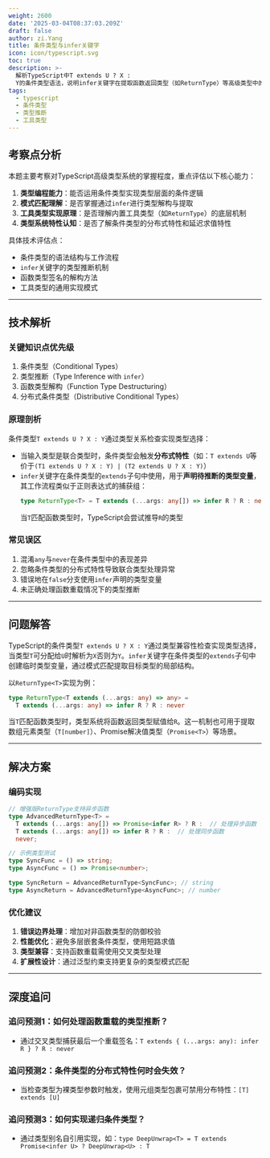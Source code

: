 ```yaml
---
weight: 2600
date: '2025-03-04T08:37:03.209Z'
draft: false
author: zi.Yang
title: 条件类型与infer关键字
icon: icon/typescript.svg
toc: true
description: >-
  解析TypeScript中T extends U ? X :
  Y的条件类型语法，说明infer关键字在提取函数返回类型（如ReturnType）等高级类型中的关键作用
tags:
  - typescript
  - 条件类型
  - 类型推断
  - 工具类型
---
```


## 考察点分析

本题主要考察对TypeScript高级类型系统的掌握程度，重点评估以下核心能力：
1. **类型编程能力**：能否运用条件类型实现类型层面的条件逻辑
2. **模式匹配理解**：是否掌握通过`infer`进行类型解构与提取
3. **工具类型实现原理**：是否理解内置工具类型（如`ReturnType`）的底层机制
4. **类型系统特性认知**：是否了解条件类型的分布式特性和延迟求值特性

具体技术评估点：
- 条件类型的语法结构与工作流程
- `infer`关键字的类型推断机制
- 函数类型签名的解构方法
- 工具类型的通用实现模式

---

## 技术解析

### 关键知识点优先级
1. 条件类型（Conditional Types）
2. 类型推断（Type Inference with `infer`）
3. 函数类型解构（Function Type Destructuring）
4. 分布式条件类型（Distributive Conditional Types）

### 原理剖析
条件类型`T extends U ? X : Y`通过类型关系检查实现类型选择：
- 当输入类型是联合类型时，条件类型会触发**分布式特性**（如：`T extends U`等价于`(T1 extends U ? X : Y) | (T2 extends U ? X : Y)`）
- `infer`关键字在条件类型的`extends`子句中使用，用于**声明待推断的类型变量**，其工作流程类似于正则表达式的捕获组：
  ```typescript
  type ReturnType<T> = T extends (...args: any[]) => infer R ? R : never
  ```
  当`T`匹配函数类型时，TypeScript会尝试推导`R`的类型

### 常见误区
1. 混淆`any`与`never`在条件类型中的表现差异
2. 忽略条件类型的分布式特性导致联合类型处理异常
3. 错误地在`false`分支使用`infer`声明的类型变量
4. 未正确处理函数重载情况下的类型推断

---

## 问题解答

TypeScript的条件类型`T extends U ? X : Y`通过类型兼容性检查实现类型选择，当类型`T`可分配给`U`时解析为`X`否则为`Y`。`infer`关键字在条件类型的`extends`子句中创建临时类型变量，通过模式匹配提取目标类型的局部结构。

以`ReturnType<T>`实现为例：
```typescript
type ReturnType<T extends (...args: any) => any> = 
  T extends (...args: any) => infer R ? R : never
```
当`T`匹配函数类型时，类型系统将函数返回类型赋值给`R`。这一机制也可用于提取数组元素类型（`T[number]`）、Promise解决值类型（`Promise<T>`）等场景。

---

## 解决方案

### 编码实现
```typescript
// 增强版ReturnType支持异步函数
type AdvancedReturnType<T> =
  T extends (...args: any[]) => Promise<infer R> ? R :  // 处理异步函数
  T extends (...args: any[]) => infer R ? R :  // 处理同步函数
  never;

// 示例类型测试
type SyncFunc = () => string;
type AsyncFunc = () => Promise<number>;

type SyncReturn = AdvancedReturnType<SyncFunc>; // string
type AsyncReturn = AdvancedReturnType<AsyncFunc>; // number
```

### 优化建议
1. **错误边界处理**：增加对非函数类型的防御校验
2. **性能优化**：避免多层嵌套条件类型，使用短路求值
3. **类型兼容**：支持函数重载需使用交叉类型处理
4. **扩展性设计**：通过泛型约束支持更复杂的类型模式匹配

---

## 深度追问

### 追问预测1：如何处理函数重载的类型推断？
- 通过交叉类型捕获最后一个重载签名：`T extends { (...args: any): infer R } ? R : never`

### 追问预测2：条件类型的分布式特性何时会失效？
- 当检查类型为裸类型参数时触发，使用元组类型包裹可禁用分布特性：`[T] extends [U]`

### 追问预测3：如何实现递归条件类型？
- 通过类型别名自引用实现，如：`type DeepUnwrap<T> = T extends Promise<infer U> ? DeepUnwrap<U> : T`